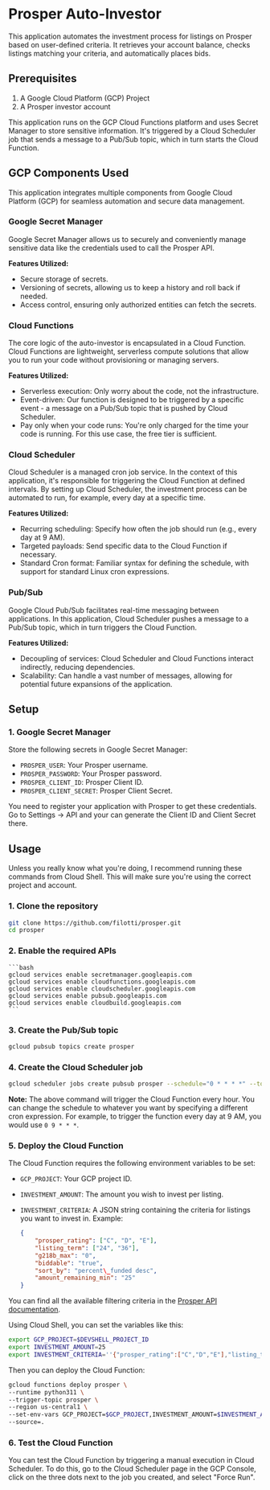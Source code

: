# Prosper Auto-Investor

This application automates the investment process for listings on Prosper based on user-defined criteria. It retrieves 
your account balance, checks listings matching your criteria, and automatically places bids.

## Prerequisites

1. A Google Cloud Platform (GCP) Project
2. A Prosper investor account

This application runs on the GCP Cloud Functions platform and uses Secret Manager to store sensitive information. It's 
triggered by a Cloud Scheduler job that sends a message to a Pub/Sub topic, which in turn starts the Cloud Function.

## GCP Components Used

This application integrates multiple components from Google Cloud Platform (GCP) for seamless automation and secure data 
management.

### Google Secret Manager
Google Secret Manager allows us to securely and conveniently manage sensitive data like the credentials used to call 
the Prosper API. 

**Features Utilized:**

* Secure storage of secrets.
* Versioning of secrets, allowing us to keep a history and roll back if needed.
* Access control, ensuring only authorized entities can fetch the secrets.

### Cloud Functions

The core logic of the auto-investor is encapsulated in a Cloud Function. Cloud Functions are lightweight, serverless 
compute solutions that allow you to run your code without provisioning or managing servers.

**Features Utilized:**

* Serverless execution: Only worry about the code, not the infrastructure.
* Event-driven: Our function is designed to be triggered by a specific event - a message on a Pub/Sub topic that is
pushed by Cloud Scheduler.
* Pay only when your code runs: You're only charged for the time your code is running. For this use case, the free tier
is sufficient.

### Cloud Scheduler

Cloud Scheduler is a managed cron job service. In the context of this application, it's responsible for triggering the 
Cloud Function at defined intervals. By setting up Cloud Scheduler, the investment process can be automated to run, for example, every day at a specific time.

**Features Utilized:**

* Recurring scheduling: Specify how often the job should run (e.g., every day at 9 AM).
* Targeted payloads: Send specific data to the Cloud Function if necessary. 
* Standard Cron format: Familiar syntax for defining the schedule, with support for standard Linux cron expressions.

### Pub/Sub

Google Cloud Pub/Sub facilitates real-time messaging between applications. In this application, Cloud Scheduler pushes a message to a Pub/Sub topic, which in turn triggers the Cloud Function.

**Features Utilized:**

* Decoupling of services: Cloud Scheduler and Cloud Functions interact indirectly, reducing dependencies.
* Scalability: Can handle a vast number of messages, allowing for potential future expansions of the application.

## Setup

### 1. Google Secret Manager

Store the following secrets in Google Secret Manager:

- `PROSPER_USER`: Your Prosper username.
- `PROSPER_PASSWORD`: Your Prosper password.
- `PROSPER_CLIENT_ID`: Prosper Client ID.
- `PROSPER_CLIENT_SECRET`: Prosper Client Secret.


You need to register your application with Prosper to get these credentials. Go to Settings -> API and your can
generate the Client ID and Client Secret there.


## Usage

Unless you really know what you're doing, I recommend running these commands from Cloud Shell. This will
make sure you're using the correct project and account.

### 1. Clone the repository

```bash
git clone https://github.com/filotti/prosper.git
cd prosper
```

### 2. Enable the required APIs
    
    ```bash 
    gcloud services enable secretmanager.googleapis.com
    gcloud services enable cloudfunctions.googleapis.com
    gcloud services enable cloudscheduler.googleapis.com
    gcloud services enable pubsub.googleapis.com
    gcloud services enable cloudbuild.googleapis.com
    ```

### 3. Create the Pub/Sub topic

```bash
gcloud pubsub topics create prosper
```

### 4. Create the Cloud Scheduler job

```bash
gcloud scheduler jobs create pubsub prosper --schedule="0 * * * *" --topic prosper --message-body="{}" --location=us-central1
```

**Note:** The above command will trigger the Cloud Function every hour. You can change the schedule to whatever you 
want by specifying a different cron expression. For example, to trigger the function every day at 9 AM, you would use 
`0 9 * * *`.

### 5. Deploy the Cloud Function

The Cloud Function requires the following environment variables to be set:

- `GCP_PROJECT`: Your GCP project ID.
- `INVESTMENT_AMOUNT`: The amount you wish to invest per listing.
- `INVESTMENT_CRITERIA`: A JSON string containing the criteria for listings you want to invest in. Example:

    ```json
    {
        "prosper_rating": ["C", "D", "E"],
        "listing_term": ["24", "36"],
        "g218b_max": "0",
        "biddable": "true",
        "sort_by": "percent\_funded desc",
        "amount_remaining_min": "25"
    }
    ```

You can find all the available filtering criteria in the 
[Prosper API documentation](https://developers.prosper.com/docs/investor/listings-api/).

Using Cloud Shell, you can set the variables like this:
```bash
export GCP_PROJECT=$DEVSHELL_PROJECT_ID
export INVESTMENT_AMOUNT=25
export INVESTMENT_CRITERIA=''{"prosper_rating":["C","D","E"],"listing_term":["24","36"],"g218b_max":"0","biddable":"true","sort_by":"percent_funded desc","amount_remaining_min":"25"}''

```

Then you can deploy the Cloud Function: 

```bash
gcloud functions deploy prosper \
--runtime python311 \
--trigger-topic prosper \
--region us-central1 \
--set-env-vars GCP_PROJECT=$GCP_PROJECT,INVESTMENT_AMOUNT=$INVESTMENT_AMOUNT,INVESTMENT_CRITERIA=$INVESTMENT_CRITERIA
--source=. 
```

### 6. Test the Cloud Function

You can test the Cloud Function by triggering a manual execution in Cloud Scheduler. To do this, go to the Cloud
Scheduler page in the GCP Console, click on the three dots next to the job you created, and select "Force Run".